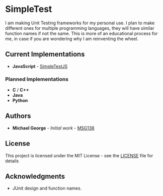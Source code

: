 # SimpleTest

I am making Unit Testing frameworks for my personal use. I plan to make different ones for multiple programming languages, they will have similar function names if not the same. This is more of an educational process for me, in case if you are wondering why I am reinventing the wheel.

## Current Implementations

- **JavaScript** - [SimpleTestJS](JS/README.md)

### Planned Implementations

- **C** / **C++**
- **Java**
- **Python**

## Authors

- **Michael George** - *Initial work* - [MSG138](https://github.com/msg138)

## License

This project is licensed under the MIT License - see the [LICENSE](LICENSE) file for details

## Acknowledgments

- JUnit design and function names.